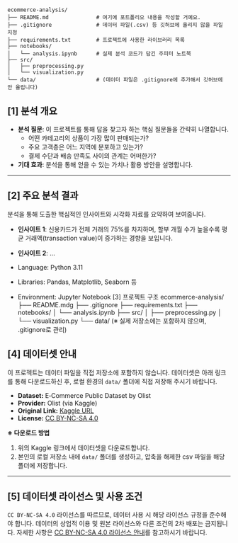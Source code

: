 # 

```
ecommerce-analysis/
├── README.md               # 여기에 포트폴리오 내용을 작성할 거예요.
├── .gitignore              # 데이터 파일(.csv) 등 깃허브에 올리지 않을 파일 지정
├── requirements.txt        # 프로젝트에 사용한 라이브러리 목록
├── notebooks/
│   └── analysis.ipynb      # 실제 분석 코드가 담긴 주피터 노트북
├── src/
│   ├── preprocessing.py
│   └── visualization.py
└── data/                   # (데이터 파일은 .gitignore에 추가해서 깃허브에 안 올립니다)
```

## [1] 분석 개요

- **분석 질문**: 이 프로젝트를 통해 답을 찾고자 하는 핵심 질문들을 간략히 나열합니다.
    - 어떤 카테고리의 상품이 가장 많이 판매되는가?
    - 주요 고객층은 어느 지역에 분포하고 있는가?
    - 결제 수단과 배송 만족도 사이의 관계는 어떠한가?
- **기대 효과**: 분석을 통해 얻을 수 있는 가치나 활용 방안을 설명합니다.

---

## [2] 주요 분석 결과

분석을 통해 도출한 핵심적인 인사이트와 시각화 자료를 요약하여 보여줍니다.

- **인사이트 1**: 신용카드가 전체 거래의 75%를 차지하며, 할부 개월 수가 높을수록 평균 거래액(transaction value)이 증가하는 경향을 보입니다.
- **인사이트 2**: ...


- Language: Python 3.11
- Libraries: Pandas, Matplotlib, Seaborn 등
- Environment: Jupyter Notebook
[3] 프로젝트 구조
ecommerce-analysis/
├── README.mdg
├── .gitignore
├── requirements.txt
├── notebooks/
│   └── analysis.ipynb
├── src/
│   ├── preprocessing.py
│   └── visualization.py
└── data/   (※ 실제 저장소에는 포함하지 않으며, .gitignore로 관리)

## [4] 데이터셋 안내

이 프로젝트는 데이터 파일을 직접 저장소에 포함하지 않습니다.
데이터셋은 아래 링크를 통해 다운로드하신 후, 로컬 환경의 `data/` 폴더에 직접 저장해 주시기 바랍니다.

- **Dataset:** E‑Commerce Public Dataset by Olist
- **Provider:** Olist (via Kaggle)
- **Original Link:** [Kaggle URL](https://www.kaggle.com/datasets/olistbr/brazilian-ecommerce)
- **License:** [CC BY-NC-SA 4.0](https://creativecommons.org/licenses/by-nc-sa/4.0/)

**※ 다운로드 방법**

1. 위의 Kaggle 링크에서 데이터셋을 다운로드합니다.
2. 본인의 로컬 저장소 내에 `data/` 폴더를 생성하고, 압축을 해제한 csv 파일을 해당 폴더에 저장합니다.

---

## [5] 데이터셋 라이선스 및 사용 조건

`CC BY-NC-SA 4.0` 라이선스를 따르므로, 데이터 사용 시 해당 라이선스 규정을 준수해야 합니다. 데이터의 상업적 이용 및 원본 라이선스와 다른 조건의 2차 배포는 금지됩니다.
자세한 사항은 [CC BY-NC-SA 4.0 라이선스 안내](https://creativecommons.org/licenses/by-nc-sa/4.0/)를 참고하시기 바랍니다.